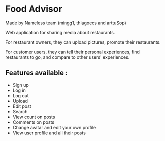 # Food Advisor

Made by Nameless team (mingg1, thiagoecs and arttuSop)

Web application for sharing media about restaurants.

For restaurant owners, they can upload pictures, promote their restaurants.

For customer users, they can tell their personal experiences, find restaurants to go, and compare to other users' experiences.

## Features available :

- Sign up
- Log in
- Log out
- Upload
- Edit post
- Search
- View count on posts
- Comments on posts
- Change avatar and edit your own profile
- View user profile and all their posts

